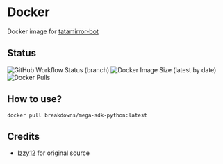 # Docker
Docker image for [tatamirror-bot](https://github.com/tatasurarta/)

## Status
![GitHub Workflow Status (branch)](https://img.shields.io/github/workflow/status/breakdowns/Docker/MirrorBot%20Docker/master?style=for-the-badge&label=Docker%20Build&logo=docker)
![Docker Image Size (latest by date)](https://img.shields.io/docker/image-size/breakdowns/mega-sdk-python?style=for-the-badge&label=Docker%20Size&logo=docker)
![Docker Pulls](https://img.shields.io/docker/pulls/breakdowns/mega-sdk-python?style=for-the-badge&label=Docker%20Pull&logo=docker)

## How to use?
```
docker pull breakdowns/mega-sdk-python:latest
```

## Credits
- [Izzy12](https://github.com/lzzy12/) for original source
